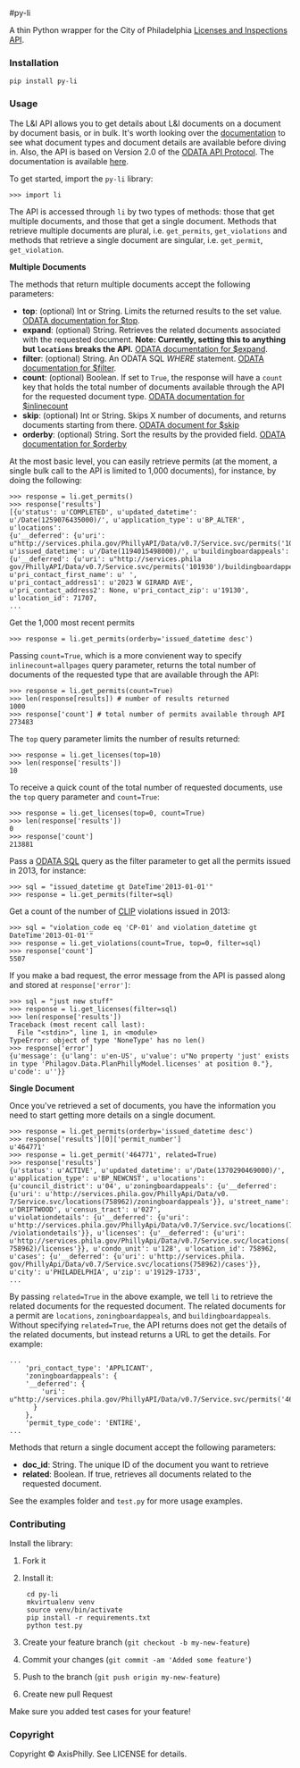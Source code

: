#py-li

A thin Python wrapper for the City of Philadelphia [Licenses and Inspections API](http://phlapi.com/licenseapi.html).

### Installation

    pip install py-li

### Usage

The L&I API allows you to get details about L&I documents on a document by document basis, or in bulk. It's worth looking over the [documentation](http://phlapi.com/licenseapi.html) to see what document types and document details are available before diving in. Also, the API is based on Version 2.0 of the [ODATA API Protocol](http://www.odata.org/). The documentation is available [here](http://www.odata.org/documentation/odata-v2-documentation). 

To get started, import the `py-li` library:

    >>> import li

The API is accessed through `li` by two types of methods: those that get multiple documents, and those that get a single document. Methods that retrieve multiple documents are plural, i.e. `get_permits`, `get_violations` and methods that retrieve a single document are singular, i.e. `get_permit`, `get_violation`.

**Multiple Documents**

The methods that return multiple documents accept the following parameters:

- **top**: (optional) Int or String. Limits the returned results to the set value. [ODATA documentation for $top](http://www.odata.org/documentation/odata-v2-documentation/uri-conventions/#43_Top_System_Query_Option_top).
- **expand**: (optional) String. Retrieves the related documents associated with the requested document. **Note: Currently, setting this to anything but `locations` breaks the API.** [ODATA documentation for $expand](http://www.odata.org/documentation/odata-v2-documentation/uri-conventions/#43_Expand_System_Query_Option_expand).
- **filter**: (optional) String. An ODATA SQL *WHERE* statement. [ODATA documentation for $filter](http://www.odata.org/documentation/odata-v2-documentation/uri-conventions/#45_Filter_System_Query_Option_filter).
- **count**: (optional) Boolean. If set to `True`, the response will have a `count` key that holds the total number of documents available through the API for the requested document type. [ODATA documentation for $inlinecount](http://www.odata.org/documentation/odata-v2-documentation/uri-conventions/#49_Inlinecount_System_Query_Option_inlinecount)
- **skip**: (optional) Int or String. Skips X number of documents, and returns documents starting from there. [ODATA document for $skip](http://www.odata.org/documentation/odata-v2-documentation/uri-conventions/#44_Skip_System_Query_Option_skip)
- **orderby**: (optional) String. Sort the results by the provided field. [ODATA documentation for $orderby](http://www.odata.org/documentation/odata-v2-documentation/uri-conventions/#42_Orderby_System_Query_Option_orderby)

At the most basic level, you can easily retrieve permits (at the moment, a single bulk call to the API is limited to 1,000 documents), for instance, by doing the following:

    >>> response = li.get_permits()
    >>> response['results']
    [{u'status': u'COMPLETED', u'updated_datetime': u'/Date(1259076435000)/', u'application_type': u'BP_ALTER', u'locations': 
    {u'__deferred': {u'uri': u"http://services.phila.gov/PhillyAPI/Data/v0.7/Service.svc/permits('101930')/locations"}},
    u'issued_datetime': u'/Date(1194015498000)/', u'buildingboardappeals': {u'__deferred': {u'uri': u"http://services.phila
    gov/PhillyAPI/Data/v0.7/Service.svc/permits('101930')/buildingboardappeals"}}, u'pri_contact_first_name': u' ',
    u'pri_contact_address1': u'2023 W GIRARD AVE', u'pri_contact_address2': None, u'pri_contact_zip': u'19130', u'location_id': 71707,
    ...

Get the 1,000 most recent permits

    >>> response = li.get_permits(orderby='issued_datetime desc')

Passing `count=True`, which is a more convienent way to specify `inlinecount=allpages` query parameter, returns the total number of documents of the requested type that are available through the API:

    >>> response = li.get_permits(count=True)
    >>> len(response[results]) # number of results returned
    1000
    >>> response['count'] # total number of permits available through API
    273483

The `top` query parameter limits the number of results returned:

    >>> response = li.get_licenses(top=10)
    >>> len(response['results'])
    10

To receive a quick count of the total number of requested documents, use the `top` query parameter and `count=True`:

    >>> response = li.get_licenses(top=0, count=True)
    >>> len(response['results'])
    0
    >>> response['count']
    213881

Pass a [ODATA SQL](http://www.odata.org/documentation/odata-v2-documentation/uri-conventions/#45_Filter_System_Query_Option_filter) query as the filter parameter to get all the permits issued in 2013, for instance:

    >>> sql = "issued_datetime gt DateTime'2013-01-01'"
    >>> response = li.get_permits(filter=sql)

Get a count of the number of [CLIP](http://www.phila.gov/qualityoflife//index.html) violations issued in 2013:

    >>> sql = "violation_code eq 'CP-01' and violation_datetime gt DateTime'2013-01-01'"
    >>> response = li.get_violations(count=True, top=0, filter=sql)
    >>> response['count']
    5507

If you make a bad request, the error message from the API is passed along and stored at `response['error']`:

    >>> sql = "just new stuff"
    >>> response = li.get_licenses(filter=sql)
    >>> len(response['results'])
    Traceback (most recent call last):
      File "<stdin>", line 1, in <module>
    TypeError: object of type 'NoneType' has no len()
    >>> response['error']
    {u'message': {u'lang': u'en-US', u'value': u"No property 'just' exists in type 'Philagov.Data.PlanPhillyModel.licenses' at position 0."}, u'code': u''}}

**Single Document**

Once you've retrieved a set of documents, you have the information you need to start getting more details on a single document.

    >>> response = li.get_permits(orderby='issued_datetime desc')
    >>> response['results'][0]['permit_number']
    u'464771'
    >>> response = li.get_permit('464771', related=True)
    >>> response['results']
    {u'status': u'ACTIVE', u'updated_datetime': u'/Date(1370290469000)/', u'application_type': u'BP_NEWCNST', u'locations': 
    {u'council_district': u'04', u'zoningboardappeals': {u'__deferred': {u'uri': u'http://services.phila.gov/PhillyApi/Data/v0.
    7/Service.svc/locations(758962)/zoningboardappeals'}}, u'street_name': u'DRIFTWOOD', u'census_tract': u'027', 
    u'violationdetails': {u'__deferred': {u'uri': u'http://services.phila.gov/PhillyApi/Data/v0.7/Service.svc/locations(758962)
    /violationdetails'}}, u'licenses': {u'__deferred': {u'uri': u'http://services.phila.gov/PhillyApi/Data/v0.7/Service.svc/locations(
    758962)/licenses'}}, u'condo_unit': u'128', u'location_id': 758962, u'cases': {u'__deferred': {u'uri': u'http://services.phila.
    gov/PhillyApi/Data/v0.7/Service.svc/locations(758962)/cases'}}, u'city': u'PHILADELPHIA', u'zip': u'19129-1733',
    ...

By passing `related=True` in the above example, we tell `li` to retrieve the related documents for the requested document. The related documents for a permit are `locations`, `zoningboardappeals`, and `buildingboardappeals`. Without specifying `related=True`, the API returns does not get the details of the related documents, but instead returns a URL to get the details. For example:

    ...
        'pri_contact_type': 'APPLICANT',
        'zoningboardappeals': {
        '__deferred': {
            'uri': u"http://services.phila.gov/PhillyAPI/Data/v0.7/Service.svc/permits('464771')/zoningboardappeals"
          }
        },
        'permit_type_code': 'ENTIRE',
    ...

Methods that return a single document accept the following parameters:

- **doc_id**: String. The unique ID of the document you want to retrieve
- **related**: Boolean. If true, retrieves all documents related to the requested document.

See the examples folder and `test.py` for more usage examples.

### Contributing

Install the library:

1. Fork it
2. Install it: 
    
        cd py-li
        mkvirtualenv venv
        source venv/bin/activate
        pip install -r requirements.txt
        python test.py

3. Create your feature branch (`git checkout -b my-new-feature`)
4. Commit your changes (`git commit -am 'Added some feature'`)
5. Push to the branch (`git push origin my-new-feature`)
6. Create new pull Request

Make sure you added test cases for your feature!

### Copyright

Copyright © AxisPhilly. See LICENSE for details.
